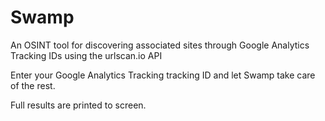 # Swamp
An OSINT tool for discovering associated sites through Google Analytics Tracking IDs
using the urlscan.io API

Enter your Google Analytics Tracking tracking ID and let Swamp take care of the rest.

Full results are printed to screen.
